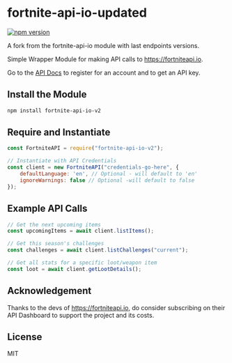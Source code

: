 # fortnite-api-io-updated

[![npm version](https://flat.badgen.net/npm/v/fortnite-api-io-v2)](https://www.npmjs.com/package/fortnite-api-io)

A fork from the fortnite-api-io module with last endpoints versions.

Simple Wrapper Module for making API calls to https://fortniteapi.io.

Go to the [API Docs](https://fortniteapi.io/) to register for an account and to get an API key.


## Install the Module
```bash
npm install fortnite-api-io-v2
```

## Require and Instantiate
```js
const FortniteAPI = require("fortnite-api-io-v2");

// Instantiate with API Credentials
const client = new FortniteAPI("credentials-go-here", {
    defaultLanguage: 'en', // Optional - will default to 'en'
    ignoreWarnings: false // Optional -will default to false
});
```

## Example API Calls
```js
// Get the next upcoming items
const upcomingItems = await client.listItems();

// Get this season's challenges
const challenges = await client.listChallenges("current");

// Get all stats for a specific loot/weapon item
const loot = await client.getLootDetails();
```

## Acknowledgement
Thanks to the devs of https://fortniteapi.io, do consider subscribing on their API Dashboard to support the project and its costs.

## License
MIT
